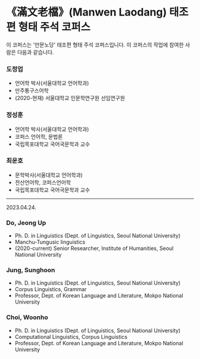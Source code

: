 # 《滿文老檔》(Manwen Laodang) 태조편 형태 주석 코퍼스

이 코퍼스는 '만문노당' 태조편 형태 주석 코퍼스입니다. 이 코퍼스의 작업에 참여한 사람은 다음과 같습니다.

### 도정업 
- 언어학 박사(서울대학교 언어학과)
- 만주퉁구스어학
- (2020-현재) 서울대학교 인문학연구원 선임연구원

### 정성훈
- 언어학 박사(서울대학교 언어학과)
- 코퍼스 언어학, 문법론
- 국립목포대학교 국어국문학과 교수

### 최운호
- 문학박사(서울대학교 언어학과)
- 전산언어학, 코퍼스언어학
- 국립목포대학교 국어국문학과 교수


---
2023.04.24.

### Do, Jeong Up
- Ph. D. in Linguistics (Dept. of Linguistics, Seoul National University)
- Manchu-Tungusic linguistics
- (2020-current) Senior Researcher, Institute of Humanities, Seoul National University

### Jung, Sunghoon
- Ph. D. in Linguistics (Dept. of Linguistics, Seoul National University)
- Corpus Linguistics, Grammar
- Professor, Dept. of Korean Language and Literature, Mokpo National University

### Choi, Woonho
- Ph. D. in Linguistics (Dept. of Linguistics, Seoul National University)
- Computational Linguistics, Corpus Linguistics
- Professor, Dept. of Korean Language and Literature, Mokpo National University

